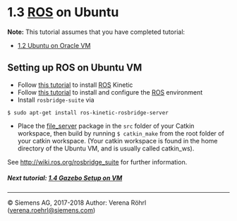 # 1.3 [ROS](http://www.ros.org/) on Ubuntu
**Note:** This tutorial assumes that you have completed tutorial:
* [1.2 Ubuntu on Oracle VM](User_Inst_UbuntuOnOracleVM)


## Setting up ROS on Ubuntu VM
* Follow [this tutorial](http://wiki.ros.org/kinetic/Installation/Ubuntu) to install [ROS](http://www.ros.org/) Kinetic
* Follow [this tutorial](http://wiki.ros.org/ROS/Tutorials/InstallingandConfiguringROSEnvironment) to install and configure the  [ROS](http://www.ros.org/) environment
* Install `rosbridge-suite` via
```
$ sudo apt-get install ros-kinetic-rosbridge-server
```
* Place the [file_server](https://github.com/siemens/ros-sharp/tree/master/ROS/file_server) package in the `src` folder of your Catkin workspace, then build by running `$ catkin_make` from the root folder of your catkin workspace. (Your catkin workspace is found in the home directory of the Ubuntu VM, and is usually called catkin_ws).

See http://wiki.ros.org/rosbridge_suite for further information.


##### Next tutorial: [1.4 Gazebo Setup on VM](User_Inst_Gazebo)

----
© Siemens AG, 2017-2018
Author: Verena Röhrl
(verena.roehrl@siemens.com)

